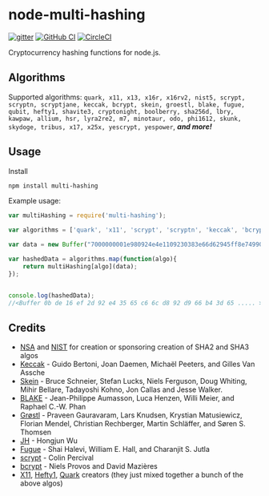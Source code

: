 node-multi-hashing
===============

[![gitter](https://badges.gitter.im/Join%20Chat.svg)](https://gitter.im/ROZ-MOFUMOFU-ME/zny-nomp)
[![GitHub CI](https://github.com/ROZ-MOFUMOFU-ME/node-multi-hashing/actions/workflows/node.js.yml/badge.svg)](https://github.com/ROZ-MOFUMOFU-ME/node-multi-hashing/actions/workflows/node.js.yml)
[![CircleCI](https://circleci.com/gh/ROZ-MOFUMOFU-ME/node-multi-hashing/tree/main.svg?style=svg)](https://circleci.com/gh/ROZ-MOFUMOFU-ME/node-multi-hashing/tree/main)

Cryptocurrency hashing functions for node.js.


Algorithms
----------
Supported algorithms: `quark, x11, x13, x16r, x16rv2, nist5, scrypt, scryptn, scryptjane, keccak, bcrypt, skein, groestl, blake, fugue, qubit, hefty1, shavite3, cryptonight, boolberry, sha256d, lbry, kawpaw, allium, hsr, lyra2re2, m7, minotaur, odo, phi1612, skunk, skydoge, tribus, x17, x25x, yescrypt, yespower`, *__and more!__*


Usage
-----

Install

```bash
npm install multi-hashing
```

Example usage:

```javascript
var multiHashing = require('multi-hashing');

var algorithms = ['quark', 'x11', 'scrypt', 'scryptn', 'keccak', 'bcrypt', 'skein', 'blake'];

var data = new Buffer("7000000001e980924e4e1109230383e66d62945ff8e749903bea4336755c00000000000051928aff1b4d72416173a8c3948159a09a73ac3bb556aa6bfbcad1a85da7f4c1d13350531e24031b939b9e2b", "hex");

var hashedData = algorithms.map(function(algo){
    return multiHashing[algo](data);
});


console.log(hashedData);
//<Buffer 0b de 16 ef 2d 92 e4 35 65 c6 6c d8 92 d9 66 b4 3d 65 ..... >


```

Credits
-------
* [NSA](http://www.nsa.gov/) and [NIST](http://www.nist.gov/) for creation or sponsoring creation of SHA2 and SHA3 algos
* [Keccak](http://en.wikipedia.org/wiki/Keccak) - Guido Bertoni, Joan Daemen, Michaël Peeters, and Gilles Van Assche
* [Skein](http://en.wikipedia.org/wiki/Skein_(hash_function)) - Bruce Schneier, Stefan Lucks, Niels Ferguson, Doug Whiting, Mihir Bellare, Tadayoshi Kohno, Jon Callas and Jesse Walker.
* [BLAKE](http://en.wikipedia.org/wiki/BLAKE_(hash_function)) - Jean-Philippe Aumasson, Luca Henzen, Willi Meier, and Raphael C.-W. Phan
* [Grøstl](http://en.wikipedia.org/wiki/Gr%C3%B8stl) - Praveen Gauravaram, Lars Knudsen, Krystian Matusiewicz, Florian Mendel, Christian Rechberger, Martin Schläffer, and Søren S. Thomsen
* [JH](http://en.wikipedia.org/wiki/JH_(hash_function)) - Hongjun Wu
* [Fugue](http://en.wikipedia.org/wiki/Fugue_(hash_function)) - Shai Halevi, William E. Hall, and Charanjit S. Jutla
* [scrypt](http://en.wikipedia.org/wiki/Scrypt) - Colin Percival
* [bcrypt](http://en.wikipedia.org/wiki/Bcrypt) - Niels Provos and David Mazières
* [X11](http://www.darkcoin.io/), [Hefty1](http://heavycoin.github.io/about.html), [Quark](http://www.qrk.cc/) creators (they just mixed together a bunch of the above algos)
